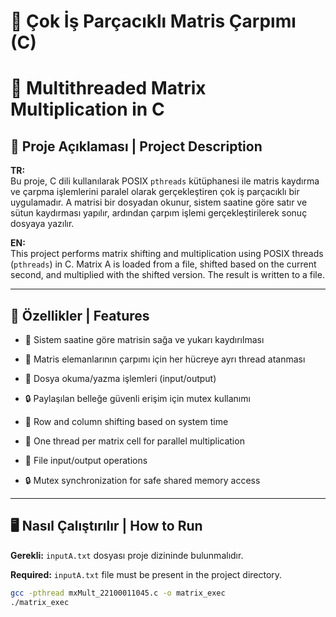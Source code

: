 # 🧮 Çok İş Parçacıklı Matris Çarpımı (C)  
# 🧮 Multithreaded Matrix Multiplication in C

## 📌 Proje Açıklaması | Project Description

**TR:**  
Bu proje, C dili kullanılarak POSIX `pthreads` kütüphanesi ile matris kaydırma ve çarpma işlemlerini paralel olarak gerçekleştiren çok iş parçacıklı bir uygulamadır. A matrisi bir dosyadan okunur, sistem saatine göre satır ve sütun kaydırması yapılır, ardından çarpım işlemi gerçekleştirilerek sonuç dosyaya yazılır.

**EN:**  
This project performs matrix shifting and multiplication using POSIX threads (`pthreads`) in C. Matrix A is loaded from a file, shifted based on the current second, and multiplied with the shifted version. The result is written to a file.

---

## 🔧 Özellikler | Features

- 🔄 Sistem saatine göre matrisin sağa ve yukarı kaydırılması  
- 🔢 Matris elemanlarının çarpımı için her hücreye ayrı thread atanması  
- 📂 Dosya okuma/yazma işlemleri (input/output)  
- 🔒 Paylaşılan belleğe güvenli erişim için mutex kullanımı  

- 🔄 Row and column shifting based on system time  
- 🔢 One thread per matrix cell for parallel multiplication  
- 📂 File input/output operations  
- 🔒 Mutex synchronization for safe shared memory access

---

## 🖥️ Nasıl Çalıştırılır | How to Run

**Gerekli:** `inputA.txt` dosyası proje dizininde bulunmalıdır.

**Required:** `inputA.txt` file must be present in the project directory.

```bash
gcc -pthread mxMult_22100011045.c -o matrix_exec
./matrix_exec
